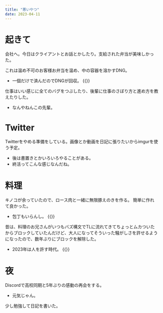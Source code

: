 ```yaml
---
title: "悪いやつ"
date: 2023-04-11
---
```


# 起きて
会社へ。今日はクライアントとお話とかしたり。支給された弁当が美味しかった。

これは温め不可のお客様お弁当を温め、中の容器を溶かすDNG。
- 一個だけで済んだのでDNGが回収。
{{<tweet user="dango_bot" id="1645649869804277763">}}

仕事はいい感じに全てのバグをつぶしたり、後輩に仕事のさぼり方と進め方を教えたりした。
- なんやねんこの先輩。

# Twitter
Twitterをやめる準備をしている。画像とか動画を日記に張りたいからimgurを使う予定。
- 後は書置きとかいろいろやることがある。
- 終活ってこんな感じなんだね。

# 料理
キノコが余っていたので、ロース肉と一緒に無限豚えのきを作る。
簡単に作れて良かった。
- 包丁もいらんし。
{{<tweet user="dango_bot" id="1645763568086962181">}}

昔は、料理のお兄さんがいつもバズ構文でTLに流れてきてちょっとムカついたからブロックしていたんだけど、大人になってそういった騒がしさを許せるようになったので、数年ぶりにブロックを解除した。
- 2023年は人を許す時代。
{{<youtube HX7LuHv3ABc>}}
# 夜
Discordで高校同期と5年ぶりの感動の再会をする。
- 元気じゃん。

少し勉強して日記を書いた。